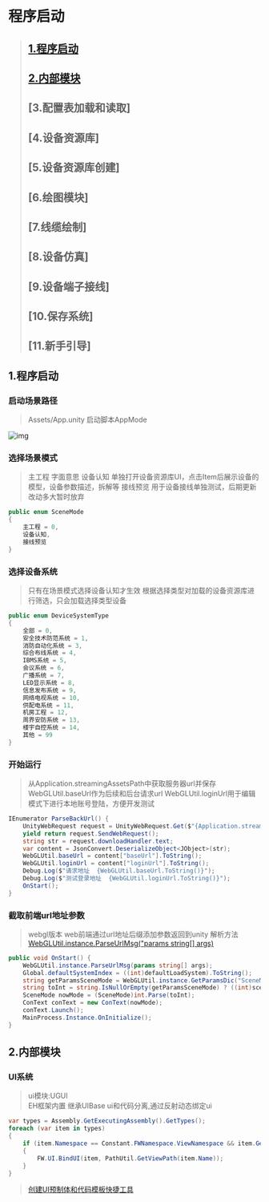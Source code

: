# 程序启动

> ## [1.程序启动](#1程序启动)
> ## [2.内部模块](#1程序启动)
> ## [3.配置表加载和读取]
> ## [4.设备资源库]
> ## [5.设备资源库创建]
> ## [6.绘图模块]
> ## [7.线缆绘制]
> ## [8.设备仿真]
> ## [9.设备端子接线]
> ## [10.保存系统]
> ## [11.新手引导]

## 1.程序启动

### 启动场景路径
> Assets/App.unity
> 启动脚本AppMode

![img](图1.png)

### 选择场景模式
> 主工程 字面意思
> 设备认知 单独打开设备资源库UI，点击Item后展示设备的模型，设备参数描述，拆解等
> 接线预览 用于设备接线单独测试，后期更新改动多大暂时放弃
```csharp
public enum SceneMode
{
    主工程 = 0,
    设备认知,
    接线预览
}
```
### 选择设备系统
> 只有在场景模式选择设备认知才生效
> 根据选择类型对加载的设备资源库进行筛选，只会加载选择类型设备
```csharp
public enum DeviceSystemType
{
    全部 = 0,
    安全技术防范系统 = 1,
    消防自动化系统 = 3,
    综合布线系统 = 4,
    IBMS系统 = 5,
    会议系统 = 6,
    广播系统 = 7,
    LED显示系统 = 8,
    信息发布系统 = 9,
    网络电视系统 = 10,
    供配电系统 = 11,
    机房工程 = 12,
    周界安防系统 = 13,
    楼宇自控系统 = 14,
    其他 = 99
}
```

### 开始运行
> 从Application.streamingAssetsPath中获取服务器url并保存
> WebGLUtil.baseUrl作为后续和后台请求url
> WebGLUtil.loginUrl用于编辑模式下进行本地账号登陆，方便开发测试
```csharp
IEnumerator ParseBackUrl() {
    UnityWebRequest request = UnityWebRequest.Get($"{Application.streamingAssetsPath}/url.json");
    yield return request.SendWebRequest();
    string str = request.downloadHandler.text;
    var content = JsonConvert.DeserializeObject<JObject>(str);
    WebGLUtil.baseUrl = content["baseUrl"].ToString();
    WebGLUtil.loginUrl = content["loginUrl"].ToString();
    Debug.Log($"请求地址  {WebGLUtil.baseUrl.ToString()}");
    Debug.Log($"测试登录地址  {WebGLUtil.loginUrl.ToString()}");
    OnStart();
}
```
### 截取前端url地址参数
> webgl版本 web前端通过url地址后缀添加参数返回到unity
> 解析方法 [WebGLUtil.instance.ParseUrlMsg("params string[] args)](http://ddd)
```csharp
public void OnStart() {
    WebGLUtil.instance.ParseUrlMsg(params string[] args);
    Global.defaultSystemIndex = ((int)defaultLoadSystem).ToString();
    string getParamsSceneMode = WebGLUtil.instance.GetParamsDic("SceneMode");
    string toInt = string.IsNullOrEmpty(getParamsSceneMode) ? ((int)sceneMode).ToString() :getParamsSceneMode;
    SceneMode nowMode = (SceneMode)int.Parse(toInt);
    ConText conText = new ConText(nowMode);
    conText.Launch();
    MainProcess.Instance.OnInitialize();
}
```


## 2.内部模块

### UI系统
> ui模块:UGUI  
> EH框架内置
> 继承UIBase
> ui和代码分离,通过反射动态绑定ui
```csharp
var types = Assembly.GetExecutingAssembly().GetTypes();
foreach (var item in types)
{
    if (item.Namespace == Constant.FWNamespace.ViewNamespace && item.GetInterface(nameof(IUI)) != null)
    {
        FW.UI.BindUI(item, PathUtil.GetViewPath(item.Name));
    }
}
```
> [创建UI预制体和代码模板快捷工具](https://kamisaer.github.io/helloword/Tool/#2内部工具/#编辑器工具uigenarator)

